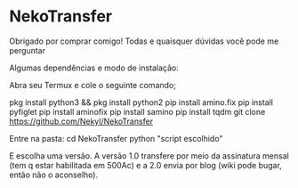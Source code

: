 # NekoTransfer
Obrigado por comprar comigo!
Todas e quaisquer dúvidas você pode me perguntar 

Algumas dependências e modo de instalação:

Abra seu Termux e cole o seguinte comando;

pkg install python3 && pkg install python2
pip install amino.fix
pip install pyfiglet
pip install aminofix
pip install samino
pip install tqdm
git clone https://github.com/Nekyl/NekoTransfer

Entre na pasta:
cd NekoTransfer
python "script escolhido"

E escolha uma versão. 
A versão 1.0 transfere por meio da assinatura mensal (tem q estar habilitada em 500Ac) 
e a 2.0 envia por blog (wiki pode bugar, então não o aconselho).
